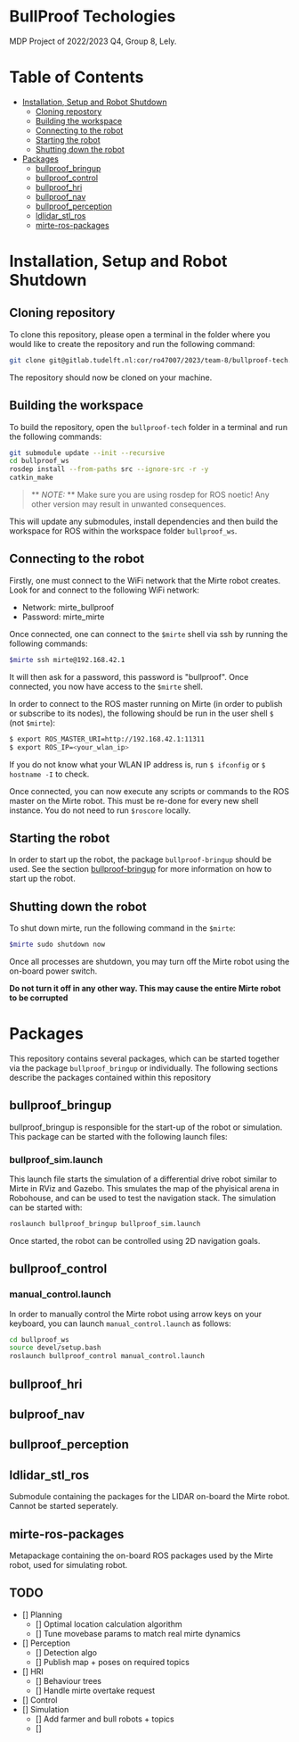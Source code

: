 # BullProof Techologies

MDP Project of 2022/2023 Q4, Group 8, Lely.

# Table of Contents

- [Installation, Setup and Robot Shutdown](#installation-setup-and-robot-shutdown)
    - [Cloning repostory](#cloning-repository)
    - [Building the workspace](#building-the-workspace)
    - [Connecting to the robot](#connecting-to-the-robot)
    - [Starting the robot](#starting-the-robot)
    - [Shutting down the robot](#shutting-down-the-robot)
- [Packages](#packages)
    - [bullproof_bringup](#bullproof_bringup)
    - [bullproof_control](#bullproof_control)
    - [bullproof_hri](#bullproof_hri)
    - [bullproof_nav](#bullproof_nav)
    - [bullproof_perception](#bullproof_perception)
    - [ldlidar_stl_ros](#ldlidar_stl_ros)
    - [mirte-ros-packages](#mirte-ros-packages)
# Installation, Setup and Robot Shutdown
## Cloning repository
To clone this repository, please open a terminal in the folder where you would like to create the repository and run the following command:

``` bash
git clone git@gitlab.tudelft.nl:cor/ro47007/2023/team-8/bullproof-tech.
```
The repository should now be cloned on your machine.
## Building the workspace
To build the repository, open the `bullproof-tech` folder in a terminal and run the following commands:

``` bash
git submodule update --init --recursive
cd bullproof_ws
rosdep install --from-paths src --ignore-src -r -y
catkin_make
```

>** _NOTE:_ ** Make sure you are using rosdep for ROS noetic! Any other version may result in unwanted consequences.

This will update any submodules, install dependencies and then build the workspace for ROS within the workspace folder `bullproof_ws`.

## Connecting to the robot
Firstly, one must connect to the WiFi network that the Mirte robot creates. Look for and connect to the following WiFi network:
* Network: mirte_bullproof
* Password: mirte_mirte

Once connected, one can connect to the `$mirte` shell via ssh by running the following commands:

```bash
$mirte ssh mirte@192.168.42.1
```
It will then ask for a password, this password is "bullproof". Once connected, you now have access to the `$mirte` shell.

In order to connect to the ROS master running on Mirte (in order to publish or subscribe to its nodes), the following should be run in the user shell `$` (not `$mirte`):

```bash
$ export ROS_MASTER_URI=http://192.168.42.1:11311
$ export ROS_IP=<your_wlan_ip>
```
If you do not know what your WLAN IP address is, run `$ ifconfig` or `$ hostname -I` to check.

Once connected, you can now execute any scripts or commands to the ROS master on the Mirte robot. This must be re-done for every new shell instance. You do not need to run `$roscore` locally.

## Starting the robot
In order to start up the robot, the package `bullproof-bringup` should be used. See the section [bullproof-bringup](#bullproof_bringup) for more information on how to start up the robot.

## Shutting down the robot
To shut down mirte, run the following command in the `$mirte`:

```bash
$mirte sudo shutdown now
```

Once all processes are shutdown, you may  turn off the Mirte robot using the on-board power switch.

**Do not turn it off in any other way. This may cause the entire Mirte robot to be corrupted**



# Packages
This repository contains several packages, which can be started together via the package `bullproof_bringup` or individually. The following sections describe the packages contained within this repository

## bullproof_bringup
bullproof_bringup is responsible for the start-up of the robot or simulation. This package can be started with the following launch files:

### bullproof_sim.launch
This launch file starts the simulation of a differential drive robot similar to Mirte in RViz and Gazebo. This smulates the map of the phyisical arena in Robohouse, and can be used to test the navigation stack. The simulation can be started with:
```bash
roslaunch bullproof_bringup bullproof_sim.launch
```
Once started, the robot can be controlled using 2D navigation goals.

## bullproof_control
### manual_control.launch
In order to manually control the Mirte robot using arrow keys on your keyboard, you can launch `manual_control.launch` as follows:

```bash
cd bullproof_ws
source devel/setup.bash
roslaunch bullproof_control manual_control.launch
```

## bullproof_hri

## bulproof_nav

## bullproof_perception
## ldlidar_stl_ros
Submodule containing the packages for the LIDAR on-board the Mirte robot. Cannot be started seperately.
## mirte-ros-packages
Metapackage containing the on-board ROS packages used by the Mirte robot, used for simulating robot.
## TODO

- [] Planning
    - [] Optimal location calculation algorithm
    - [] Tune movebase params to match real mirte dynamics 
- [] Perception
    - [] Detection algo
    - [] Publish map + poses on required topics
- [] HRI
    - [] Behaviour trees
    - [] Handle mirte overtake request
- [] Control
- [] Simulation
    - [] Add farmer and bull robots + topics
    - [] 